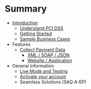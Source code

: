 # Summary

* [Introduction](README.md)
   * [Understand PCI DSS](understand_pci_dss.md)
   * [Getting Started](getting_started.md)
   * [Sample Business Cases](sample_business_cases.md)
* Features
   * [Collect Payment Data](collect_payment_data.md)
       * [XML / SOAP / JSON](webservice.md)
       * [Website / Application](website-application.md)
* General Information
   * [Live Mode and Testing](live_mode-test.md)
   * [Activate your account](activate_account.md)
   * Seamless Solutions (SAQ A-EP)

